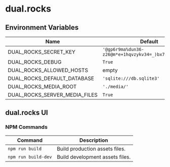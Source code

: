 # dual.rocks

## Environment Variables

| Name | Default |
|--|--|
| DUAL_ROCKS_SECRET_KEY | `'@gp6r9ma%dun36-z26@m*e+1hqvzykv34=_)bx7^i9#!z@x3kf'` |
| DUAL_ROCKS_DEBUG | `True` |
| DUAL_ROCKS_ALLOWED_HOSTS | empty |
| DUAL_ROCKS_DEFAULT_DATABASE | `'sqlite:///db.sqlite3'` |
| DUAL_ROCKS_MEDIA_ROOT | `'./media/'` |
| DUAL_ROCKS_SERVER_MEDIA_FILES | `True` |

## dual.rocks UI

### NPM Commands

| Command | Description |
|--|--|
| `npm run build` | Build production assets files. |
| `npm run build-dev` | Build development assets files. |
